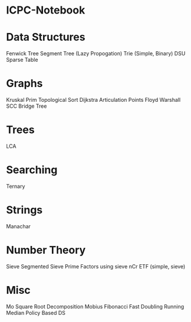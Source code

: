 # ICPC-Notebook

# Data Structures
Fenwick Tree
Segment Tree (Lazy Propogation)
Trie (Simple, Binary)
DSU
Sparse Table

# Graphs
Kruskal
Prim
Topological Sort
Dijkstra
Articulation Points
Floyd Warshall
SCC
Bridge Tree

# Trees
LCA

# Searching
Ternary

# Strings
Manachar

# Number Theory
Sieve
Segmented Sieve
Prime Factors using sieve
nCr
ETF (simple, sieve)

# Misc
Mo
Square Root Decomposition
Mobius
Fibonacci Fast Doubling
Running Median
Policy Based DS